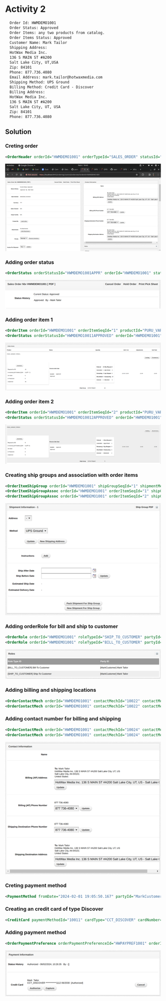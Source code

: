 # Activity 2

      Order Id: HWMDEMO1001
      Order Status: Approved
      Order Items: any two products from catalog.
      Order Items Status: Approved
      Customer Name: Mark Tailor
      Shipping Address:
      HotWax Media Inc.
      136 S MAIN ST #A200
      Salt Lake City, UT,USA
      Zip: 84101
      Phone: 877.736.4080
      Email Address: mark.tailor@hotwaxmedia.com
      Shipping Method: UPS Ground
      Billing Method: Credit Card - Discover
      Billing Address:
      HotWax Media Inc.
      136 S MAIN ST #A200
      Salt Lake City, UT, USA
      Zip: 84101
      Phone: 877.736.4080

## Solution

### Creting order

```xml
<OrderHeader orderId="HWMDEMO1001" orderTypeId="SALES_ORDER" statusId="ORDER_APPROVED" createdBy="mark-tailor" orderDate="2024-02-03 00:00:00.0" entryDate="2024-02-04 00:00:00.0" />
```

![alt text](<../images/Screenshot from 2024-02-06 10-43-48.png>)

### Adding order status

```xml
<OrderStatus orderStatusId="HWMDEMO1001APPR" orderId="HWMDEMO1001" statusId="ORDER_APPROVED" statusUserLogin="mark-tailor" />
```

![alt text](<../images/Screenshot from 2024-02-06 10-54-22.png>)

### Adding order item 1

```xml
<OrderItem orderId="HWMDEMO1001" orderItemSeqId="1" productId="PURU_VARIANT_PROD1" statusId="ITEM_APPROVED" quantity="19" />
<OrderStatus orderStatusId="HWMDEMO10011APPROVED" orderId="HWMDEMO1001" orderItemSeqId="1" statusId="ITEM_APPROVED" />
```

![alt text](<../images/Screenshot from 2024-02-06 10-54-56.png>)

### Adding order item 2

```xml
<OrderItem orderId="HWMDEMO1001" orderItemSeqId="2" productId="PURU_VARIANT_PROD2" statusId="ITEM_APPROVED" quantity="6" />
<OrderStatus orderStatusId="HWMDEMO10012APPROVED" orderId="HWMDEMO1001" orderItemSeqId="2" statusId="ITEM_APPROVED" />
```

![alt text](<../images/Screenshot from 2024-02-06 10-55-26.png>)

### Creating ship groups and association with order items

```xml
<OrderItemShipGroup orderId="HWMDEMO1001" shipGroupSeqId="1" shipmentMethodTypeId="GROUND" carrierPartyId="UPS" />
<OrderItemShipGroupAssoc orderId="HWMDEMO1001" orderItemSeqId="1" shipGroupSeqId="1" quantity="19" />
<OrderItemShipGroupAssoc orderId="HWMDEMO1001" orderItemSeqId="2" shipGroupSeqId="1" quantity="6" />
```

![alt text](<../images/Screenshot from 2024-02-06 10-56-21.png>)

### Adding orderRole for bill and ship to customer

```xml
<OrderRole orderId="HWMDEMO1001" roleTypeId="SHIP_TO_CUSTOMER" partyId="MarkCustomer" />
<OrderRole orderId="HWMDEMO1001" roleTypeId="BILL_TO_CUSTOMER" partyId="MarkCustomer" />
```

![alt text](<../images/Screenshot from 2024-02-06 10-56-30.png>)

### Adding billing and shipping locations

```xml
<OrderContactMech orderId="HWMDEMO1001" contactMechId="10022" contactMechPurposeTypeId="BILLING_LOCATION" />
<OrderContactMech orderId="HWMDEMO1001" contactMechId="10022" contactMechPurposeTypeId="SHIPPING_LOCATION" />
```

### Adding contact number for billing and shipping

```xml
<OrderContactMech orderId="HWMDEMO1001" contactMechId="10024" contactMechPurposeTypeId="PHONE_BILLING" />
<OrderContactMech orderId="HWMDEMO1001" contactMechId="10024" contactMechPurposeTypeId="PHONE_SHIPPING" />
```

![alt text](<../images/Screenshot from 2024-02-06 10-57-35.png>)

### Creting payment method

```xml
<PaymentMethod fromDate="2024-02-01 19:05:50.167" partyId="MarkCustomer" paymentMethodId="10011" paymentMethodTypeId="CREDIT_CARD"/>
```

### Creating an credit card of type Discover

```xml
<CreditCard paymentMethodId="10011" cardType="CCT_DISCOVER" cardNumber="4111111111111112" firstNameOnCard="Mark" lastNameOnCard="Tailor" expireDate="06/2030" />
```

### Adding payment method

```xml
<OrderPaymentPreference orderPaymentPreferenceId="HWPAYPREF1001" orderId="HWMDEMO1001" paymentMethodTypeId="CREDIT_CARD" paymentMethodId="10011" statusId="PAYMENT_AUTHORIZED" />
```

![alt text](<../images/Screenshot from 2024-02-06 10-58-11.png>)
